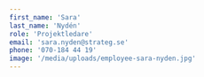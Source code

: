 ```yaml
---
first_name: 'Sara'
last_name: 'Nydén'
role: 'Projektledare'
email: 'sara.nyden@strateg.se'
phone: '070-184 44 19'
image: '/media/uploads/employee-sara-nyden.jpg'
---
```

